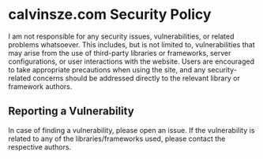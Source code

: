 # calvinsze.com Security Policy

I am not responsible for any security issues, vulnerabilities, or related problems whatsoever. This includes, but is not limited to, vulnerabilities that may arise from the use of third-party libraries or frameworks, server configurations, or user interactions with the website. Users are encouraged to take appropriate precautions when using the site, and any security-related concerns should be addressed directly to the relevant library or framework authors.

## Reporting a Vulnerability

In case of finding a vulnerability, please open an issue. If the vulnerability is related to any of the libraries/frameworks used, please contact the respective authors.
